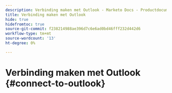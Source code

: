 ```yaml
---
description: Verbinding maken met Outlook - Marketo Docs - Productdocumentatie
title: Verbinding maken met Outlook
hide: true
hidefromtoc: true
source-git-commit: f238214988ae396d7c6e6ad0bd46fff232d442d6
workflow-type: tm+mt
source-wordcount: '13'
ht-degree: 0%

---
```


# Verbinding maken met Outlook {#connect-to-outlook}
